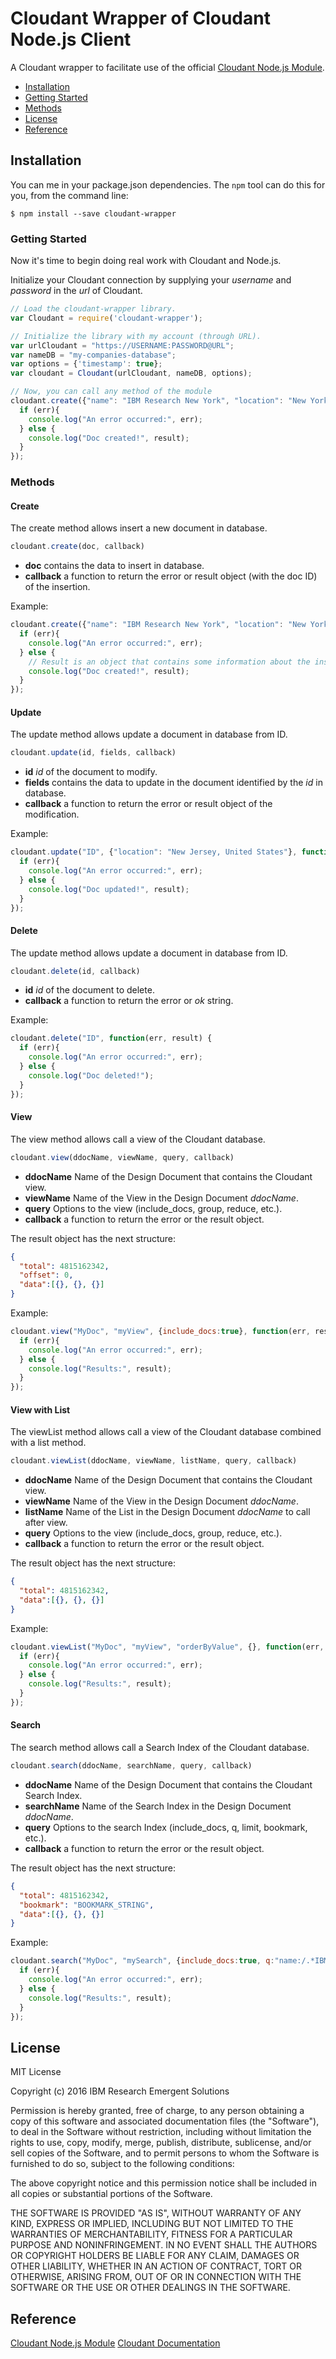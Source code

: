 # Cloudant Wrapper of Cloudant Node.js Client

A Cloudant wrapper to facilitate use of the official [Cloudant Node.js Module](https://github.com/cloudant/nodejs-cloudant).

* [Installation](#installation)
* [Getting Started](#getting-started)
* [Methods](#methods)
* [License](#license)
* [Reference](#reference)

## Installation

You can me in your package.json dependencies. The `npm` tool can do this for you, from the command line:

    $ npm install --save cloudant-wrapper

### Getting Started

Now it's time to begin doing real work with Cloudant and Node.js.

Initialize your Cloudant connection by supplying your *username* and *password* in the *url* of Cloudant.

~~~ js
// Load the cloudant-wrapper library.
var Cloudant = require('cloudant-wrapper');

// Initialize the library with my account (through URL).
var urlCloudant = "https://USERNAME:PASSWORD@URL";
var nameDB = "my-companies-database";
var options = {'timestamp': true};
var cloudant = Cloudant(urlCloudant, nameDB, options);

// Now, you can call any method of the module
cloudant.create({"name": "IBM Research New York", "location": "New York, USA"}, function(err, result) {
  if (err){
    console.log("An error occurred:", err);
  } else {
    console.log("Doc created!", result);
  }
});
~~~

### Methods

#### Create

The create method allows insert a new document in database.

~~~ js
cloudant.create(doc, callback)
~~~

* **doc** contains the data to insert in database.
* **callback** a function to return the error or result object (with the doc ID) of the insertion.

Example:

~~~ js
cloudant.create({"name": "IBM Research New York", "location": "New York, USA"}, function(err, result) {
  if (err){
    console.log("An error occurred:", err);
  } else {
    // Result is an object that contains some information about the insertion like the ID of the doc.
    console.log("Doc created!", result);
  }
});
~~~

#### Update

The update method allows update a document in database from ID.

~~~ js
cloudant.update(id, fields, callback)
~~~

* **id** *id* of the document to modify.
* **fields** contains the data to update in the document identified by the *id* in database.
* **callback** a function to return the error or result object of the modification.

Example:

~~~ js
cloudant.update("ID", {"location": "New Jersey, United States"}, function(err, result) {
  if (err){
    console.log("An error occurred:", err);
  } else {
    console.log("Doc updated!", result);
  }
});
~~~

#### Delete

The update method allows update a document in database from ID.

~~~ js
cloudant.delete(id, callback)
~~~

* **id** *id* of the document to delete.
* **callback** a function to return the error or *ok* string.

Example:

~~~ js
cloudant.delete("ID", function(err, result) {
  if (err){
    console.log("An error occurred:", err);
  } else {
    console.log("Doc deleted!");
  }
});
~~~

#### View

The view method allows call a view of the Cloudant database.

~~~ js
cloudant.view(ddocName, viewName, query, callback)
~~~

* **ddocName** Name of the Design Document that contains the Cloudant view.
* **viewName** Name of the View in the Design Document *ddocName*.
* **query** Options to the view (include_docs, group, reduce, etc.).
* **callback** a function to return the error or the result object.

The result object has the next structure:

~~~ json
{
  "total": 4815162342,
  "offset": 0,
  "data":[{}, {}, {}]
}
~~~

Example:

~~~ js
cloudant.view("MyDoc", "myView", {include_docs:true}, function(err, result) {
  if (err){
    console.log("An error occurred:", err);
  } else {
    console.log("Results:", result);
  }
});
~~~

#### View with List

The viewList method allows call a view of the Cloudant database combined with a list method.

~~~ js
cloudant.viewList(ddocName, viewName, listName, query, callback)
~~~

* **ddocName** Name of the Design Document that contains the Cloudant view.
* **viewName** Name of the View in the Design Document *ddocName*.
* **listName** Name of the List in the Design Document *ddocName* to call after view.
* **query** Options to the view (include_docs, group, reduce, etc.).
* **callback** a function to return the error or the result object.

The result object has the next structure:

~~~ json
{
  "total": 4815162342,
  "data":[{}, {}, {}]
}
~~~

Example:

~~~ js
cloudant.viewList("MyDoc", "myView", "orderByValue", {}, function(err, result) {
  if (err){
    console.log("An error occurred:", err);
  } else {
    console.log("Results:", result);
  }
});
~~~

#### Search

The search method allows call a Search Index of the Cloudant database.

~~~ js
cloudant.search(ddocName, searchName, query, callback)
~~~

* **ddocName** Name of the Design Document that contains the Cloudant Search Index.
* **searchName** Name of the Search Index in the Design Document *ddocName*.
* **query** Options to the search Index (include_docs, q, limit, bookmark, etc.).
* **callback** a function to return the error or the result object.

The result object has the next structure:

~~~ json
{
  "total": 4815162342,
  "bookmark": "BOOKMARK_STRING",
  "data":[{}, {}, {}]
}
~~~

Example:

~~~ js
cloudant.search("MyDoc", "mySearch", {include_docs:true, q:"name:/.*IBM.*/"}, function(err, result) {
  if (err){
    console.log("An error occurred:", err);
  } else {
    console.log("Results:", result);
  }
});
~~~

## License

MIT License

Copyright (c) 2016 IBM Research Emergent Solutions

Permission is hereby granted, free of charge, to any person obtaining a copy
of this software and associated documentation files (the "Software"), to deal
in the Software without restriction, including without limitation the rights
to use, copy, modify, merge, publish, distribute, sublicense, and/or sell
copies of the Software, and to permit persons to whom the Software is
furnished to do so, subject to the following conditions:

The above copyright notice and this permission notice shall be included in all
copies or substantial portions of the Software.

THE SOFTWARE IS PROVIDED "AS IS", WITHOUT WARRANTY OF ANY KIND, EXPRESS OR
IMPLIED, INCLUDING BUT NOT LIMITED TO THE WARRANTIES OF MERCHANTABILITY,
FITNESS FOR A PARTICULAR PURPOSE AND NONINFRINGEMENT. IN NO EVENT SHALL THE
AUTHORS OR COPYRIGHT HOLDERS BE LIABLE FOR ANY CLAIM, DAMAGES OR OTHER
LIABILITY, WHETHER IN AN ACTION OF CONTRACT, TORT OR OTHERWISE, ARISING FROM,
OUT OF OR IN CONNECTION WITH THE SOFTWARE OR THE USE OR OTHER DEALINGS IN THE
SOFTWARE.

## Reference

[Cloudant Node.js Module](https://github.com/cloudant/nodejs-cloudant)
[Cloudant Documentation](https://docs.cloudant.com/)
